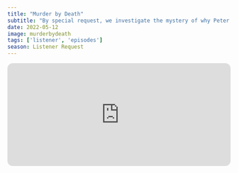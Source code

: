 ```yaml
---
title: "Murder by Death"
subtitle: "By special request, we investigate the mystery of why Peter Sellers had to be so racist in the Neil Simon penned 1976 mystery spoof Murder by Death! We also talk about Columbo, Jacob Wetterling's VHS rental, and murder mystery/key parties."
date: 2022-05-12
image: murderbydeath
tags: ['listener', 'episodes']
season: Listener Request
---
```

<iframe style="border-radius:12px" src="https://open.spotify.com/embed/episode/1F0eFB6jemj5qiOBJtyMbL?utm_source=generator" width="100%" height="232" frameBorder="0" allowfullscreen="" allow="autoplay; clipboard-write; encrypted-media; fullscreen; picture-in-picture"></iframe>